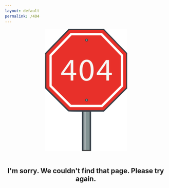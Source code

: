 ```yaml
---
layout: default
permalink: /404
---
```


<div align="center">
  <img src="/assets/images/404.png" alt="404 Stop Sign">
  <br>
  <br>
  <h2>I'm sorry. We couldn't find that page. Please try again.</h2>
</div>
